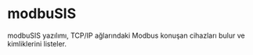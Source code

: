 # modbuSIS
modbuSIS yazılımı, TCP/IP ağlarındaki Modbus konuşan cihazları bulur ve kimliklerini listeler. 

